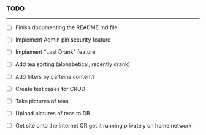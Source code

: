 ### TODO

---

- [ ] Finish documenting the README.md file
- [ ] Implement Admin pin security feature
- [ ] Implement "Last Drank" feature
- [ ] Add tea sorting (alphabetical, recently drank)
- [ ] Add filters by caffeine content?
- [ ] Create test cases for CRUD
- [ ] Take pictures of teas
- [ ] Upload pictures of teas to DB
- [ ] Get site onto the internet OR get it running privately on home network


